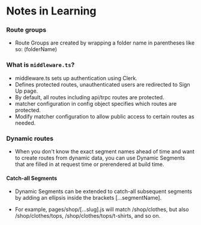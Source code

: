 # Notes in Learning

### Route groups

- Route Groups are created by wrapping a folder name in parentheses like so: (folderName)​

### What is `middleware.ts`?

- middleware.ts sets up authentication using Clerk.
- Defines protected routes, unauthenticated users are redirected to Sign Up page.
- By default, all routes including api/trpc routes are protected.
- matcher configuration in config object specifies which routes are protected.
- Modify matcher configuration to allow public access to certain routes as needed.

### Dynamic routes

- When you don't know the exact segment names ahead of time and want to create routes from dynamic data, you can use Dynamic Segments that are filled in at request time or prerendered at build time.

#### Catch-all Segments

- Dynamic Segments can be extended to catch-all subsequent segments by adding an ellipsis inside the brackets [...segmentName].

- For example, pages/shop/[...slug].js will match /shop/clothes, but also /shop/clothes/tops, /shop/clothes/tops/t-shirts, and so on.
